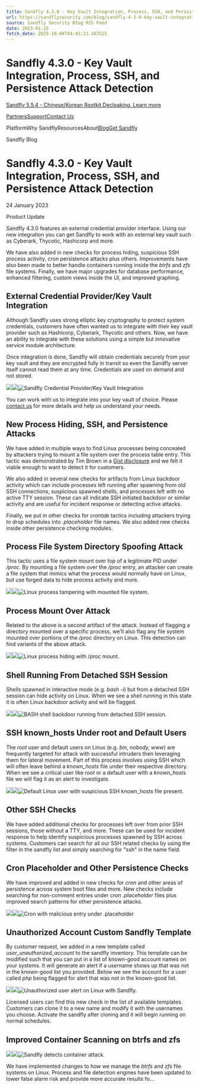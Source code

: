```yaml
---
title: Sandfly 4.3.0 - Key Vault Integration, Process, SSH, and Persistence Attack Detection
url: https://sandflysecurity.com/blog/sandfly-4-3-0-key-vault-integration-process-ssh-and-persistence-attack-detection
source: Sandfly Security Blog RSS Feed
date: 2023-01-25
fetch_date: 2025-10-04T04:43:23.107515
---
```


# Sandfly 4.3.0 - Key Vault Integration, Process, SSH, and Persistence Attack Detection

[Sandfly 5.5.4 - Chinese/Korean Rootkit Decloaking. Learn more](/blog/sandfly-5-5-4-north-korean-rootkit-decloaking)

[Partners](/about-us/partner)[Support](/support)[Contact Us](/contact-us)

PlatformWhy SandflyResourcesAbout[Blog](/blog)[Get Sandfly](/get-sandfly)

Sandfly Blog

# Sandfly 4.3.0 - Key Vault Integration, Process, SSH, and Persistence Attack Detection

24 January 2023

Product Update

Sandfly 4.3.0 features an external credential provider interface. Using our new integration you can get Sandfly to work with an external key vault such as Cyberark, Thycotic, Hashicorp and more.

We have also added in new checks for process hiding, suspicious SSH process activity, cron persistence attacks plus others. Improvements have also been made to better handle containers running inside the *btrfs* and *zfs* file systems. Finally, we have major upgrades for database performance, enhanced filtering, custom views inside the UI, and improved graphing.

## External Credential Provider/Key Vault Integration

Although Sandfly uses strong elliptic key cryptography to protect system credentials, customers have often wanted us to integrate with their key vault provider such as Hashicorp, Cyberark, Thycotic and others. Now, we have an ability to integrate with these solutions using a simple but innovative service module architecture.

Once integration is done, Sandfly will obtain credentials securely from your key vault and they are encrypted fully in transit so even the Sandfly server itself cannot read them at any time. Credentials are used on demand and not stored.

![](data:image/svg+xml;base64...)![](data:image/jpeg;base64...)![Sandfly Credential Provider/Key Vault Integration](https://www.datocms-assets.com/56687/1674532156-credential-provider.png?auto=format&dpr=2&q=60&w=920 "Sandfly Credential Provider/Key Vault Integration")

You can work with us to integrate into your key vault of choice. Please [contact us](https://sandflysecurity.com/contact-us/) for more details and help us understand your needs.

## New Process Hiding, SSH, and Persistence Attacks

We have added in multiple ways to find Linux processes being concealed by attackers trying to mount a file system over the process table entry. This tactic was demonstrated by Tim Brown in a [Gist disclosure](https://gist.github.com/timb-machine/602d1a4dace4899babc1b6b5345d24b2) and we felt it viable enough to want to detect it for customers.

We also added in several new checks for artifacts from Linux backdoor activity which can include processes left running after spawning from old SSH connections, suspicious spawned shells, and processes left with no active TTY session. These can all indicate SSH initiated backdoor or similar activity and are useful for incident response or detecting active attacks.

Finally, we put in other checks for *crontab* tactics including attackers trying to drop schedules into *.placeholder* file names. We also added new checks inside other persistence checking modules.

## Process File System Directory Spoofing Attack

This tactic uses a file system mount over top of a legitimate PID under */proc.* By mounting a file system over the */proc* entry, an attacker can create a file system that mimics what the process would normally have on Linux, but use forged data to hide process activity and more.

![](data:image/svg+xml;base64...)![](data:image/jpeg;base64...)![Linux process tampering with mounted file system.](https://www.datocms-assets.com/56687/1674527596-sandfly_process_running_hidden_proc_dir_spoofing.png?auto=format&dpr=2&q=60&w=920 "Linux process tampering with mounted file system.")

## Process Mount Over Attack

Related to the above is a second artifact of the attack. Instead of flagging a directory mounted over a specific process, we'll also flag any file system mounted over portions of the */proc* directory on Linux. This detection can find variants of the above attack.

![](data:image/svg+xml;base64...)![](data:image/jpeg;base64...)![Linux process hiding with /proc mount.](https://www.datocms-assets.com/56687/1674527607-process_running_hidden_mount_over.png?auto=format&dpr=2&q=60&w=920 "Linux process hiding with /proc mount.")

## Shell Running From Detached SSH Session

Shells spawned in interactive mode (e.g. *bash -i*) but from a detached SSH session can hide activity on Linux. When we see a shell running in this state it is often Linux backdoor activity and will be flagged.

![](data:image/svg+xml;base64...)![](data:image/jpeg;base64...)![BASH shell backdoor running from detached SSH session.](https://www.datocms-assets.com/56687/1674527776-process_shell_running_detached_ssh.png?auto=format&dpr=2&q=60&w=920 "BASH shell backdoor running from detached SSH session.")

## SSH known\_hosts Under root and Default Users

The *root* user and default users on Linux (e.g. *bin, nobody, www*) are frequently targeted for attack with successful intruders then leveraging them for lateral movement. Part of this process involves using SSH which will often leave behind a *known\_hosts* file under their respective directory. When we see a critical user like *root* or a default user with a *known\_hosts* file we will flag it as an alert to investigate.

![](data:image/svg+xml;base64...)![](data:image/jpeg;base64...)![Default Linux user with suspicious SSH known_hosts file present.](https://www.datocms-assets.com/56687/1674530816-user_ssh_known_hosts_default_user.png?auto=format&dpr=2&q=60&w=920 "Default Linux user with suspicious SSH known_hosts file present.")

## Other SSH Checks

We have added additional checks for processes left over from prior SSH sessions, those without a TTY, and more. These can be used for incident response to help identify suspicious processes spawned by SSH across systems. Customers can search for all our SSH related checks by using the filter in the sandfly list and simply searching for "ssh" in the name field.

## Cron Placeholder and Other Persistence Checks

We have improved and added in new checks for *cron* and other areas of persistence across system boot files and more. New checks include searching for non-comment entries under *cron .placeholder* files plus improved search patterns for other persistence attacks.

![](data:image/svg+xml;base64...)![](data:image/jpeg;base64...)![Cron with malicious entry under .placeholder](https://www.datocms-assets.com/56687/1674528841-process_cron_placeholder_entry.png?auto=format&dpr=2&q=60&w=920 "Cron with malicious entry under .placeholder")

## Unauthorized Account Custom Sandfly Template

By customer request, we added in a new template called *user\_unauthorized\_account* to the sandfly inventory. This template can be modified such that you can put in a list of known-good account names on your systems. It will generate an alert if a username shows up that was not in the known-good list you provided. Below we see the account for a user called *php* being flagged for alert that was not in the known-good list.

![](data:image/svg+xml;base64...)![](data:image/jpeg;base64...)![Unauthorized user alert on Linux with Sandfly.](https://www.datocms-assets.com/56687/1674601029-unauthorized_user_present.png?auto=format&dpr=2&q=60&w=920 "Unauthorized user alert on Linux with Sandfly.")

Licensed users can find this new check in the list of available templates. Customers can clone it to a new name and modify it with the usernames you choose. Activate the sandfly after cloning and it will begin running on normal schedules.

## Improved Container Scanning on btrfs and zfs

![](data:image/svg+xml;base64...)![](data:image/jpeg;base64...)![Sandfly detects container attack.](https://www.datocms-assets.com/56687/1674604013-docker-container-attack.png?auto=format&dpr=2&q=60&w=920 "Sandfly detects container attack.")

We have implemented changes to how we manage the *btrfs* and *zfs* file systems on Linux. Process and file detection engines have been updated to lower false alarm risk and provide more accurate results fo...